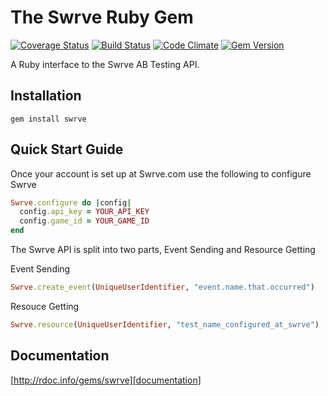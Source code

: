 The Swrve Ruby Gem
=====
[![Coverage Status](https://coveralls.io/repos/johnogara/swrve/badge.png?branch=master)](https://coveralls.io/r/johnogara/swrve?branch=master) 
[![Build Status](https://travis-ci.org/johnogara/swrve.png)](https://travis-ci.org/johnogara/swrve) 
[![Code Climate](https://codeclimate.com/repos/51eee7b989af7e75f4010537/badges/cbb3edf9ca15d0eb5df4/gpa.png)](https://codeclimate.com/repos/51eee7b989af7e75f4010537/feed)
[![Gem Version](https://badge.fury.io/rb/swrve.png)](http://badge.fury.io/rb/swrve)

A Ruby interface to the Swrve AB Testing API.

## Installation
    gem install swrve

## Quick Start Guide
Once your account is set up at Swrve.com use the following to configure Swrve

```ruby
Swrve.configure do |config|
  config.api_key = YOUR_API_KEY
  config.game_id = YOUR_GAME_ID
end
```

The Swrve API is split into two parts, Event Sending and Resource Getting

Event Sending
```ruby
Swrve.create_event(UniqueUserIdentifier, "event.name.that.occurred")
```
Resouce Getting
```ruby
Swrve.resource(UniqueUserIdentifier, "test_name_configured_at_swrve")
```

[Usage Examples]: #usage-examples

## Documentation
[http://rdoc.info/gems/swrve][documentation]

[documentation]: http://rdoc.info/gems/swrve

